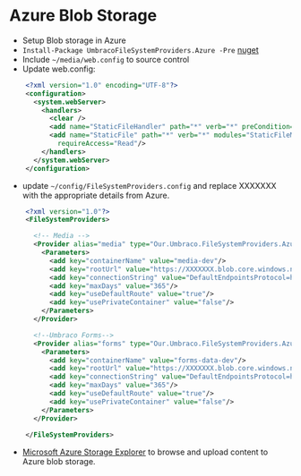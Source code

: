 # Azure Blob Storage

- Setup Blob storage in Azure
- `Install-Package UmbracoFileSystemProviders.Azure -Pre` [nuget](https://www.nuget.org/packages/UmbracoFileSystemProviders.Azure/)
- Include `~/media/web.config` to source control
- Update web.config:

~~~xml
    <?xml version="1.0" encoding="UTF-8"?>
    <configuration>
      <system.webServer>
        <handlers>
          <clear />
          <add name="StaticFileHandler" path="*" verb="*" preCondition="integratedMode" type="System.Web.StaticFileHandler"/>
          <add name="StaticFile" path="*" verb="*" modules="StaticFileModule,DefaultDocumentModule,DirectoryListingModule" resourceType="Either"
            requireAccess="Read"/>
        </handlers>
      </system.webServer>
    </configuration> 
~~~

- update `~/config/FileSystemProviders.config` and replace XXXXXXX with the appropriate details from Azure. 
~~~xml
    <?xml version="1.0"?>
    <FileSystemProviders>

      <!-- Media -->
      <Provider alias="media" type="Our.Umbraco.FileSystemProviders.Azure.AzureBlobFileSystem, Our.Umbraco.FileSystemProviders.Azure">
        <Parameters>
          <add key="containerName" value="media-dev"/>
          <add key="rootUrl" value="https://XXXXXXX.blob.core.windows.net/"/>
          <add key="connectionString" value="DefaultEndpointsProtocol=https;AccountName=XXXXXXX;AccountKey=XXXXXXX;EndpointSuffix=core.windows.net"/>
          <add key="maxDays" value="365"/>
          <add key="useDefaultRoute" value="true"/>
          <add key="usePrivateContainer" value="false"/>
        </Parameters>
      </Provider>

      <!--Umbraco Forms-->
      <Provider alias="forms" type="Our.Umbraco.FileSystemProviders.Azure.AzureBlobFileSystem, Our.Umbraco.FileSystemProviders.Azure">
        <Parameters>
          <add key="containerName" value="forms-data-dev"/>
          <add key="rootUrl" value="https://XXXXXXX.blob.core.windows.net/"/>
          <add key="connectionString" value="DefaultEndpointsProtocol=https;AccountName=XXXXXXX;AccountKey=XXXXXXX;EndpointSuffix=core.windows.net"/>
          <add key="maxDays" value="365"/>
          <add key="useDefaultRoute" value="true"/>
          <add key="usePrivateContainer" value="false"/>
        </Parameters>
      </Provider>
    
    </FileSystemProviders>
~~~

- [Microsoft Azure Storage Explorer](https://azure.microsoft.com/en-gb/features/storage-explorer) to browse and upload content to Azure blob storage.
